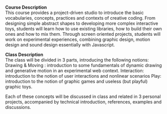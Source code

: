 <b>Course Description</b><br/> This course provides a project-driven studio to introduce the basic vocabularies, concepts, practices and contexts of creative coding. From designing simple abstract shapes to developing more complex interactive toys, students will learn how to use existing libraries, how to build their own ones and how to mix them. Through screen oriented projects, students will work on experimental experiences, combining graphic design, motion design and sound design essentially with Javascript.

<b>Class Description</b><br/> The class will be divided in 3 parts, introducing the following notions: Drawing & Moving : introduction to some fundamentals of dynamic drawing and generative motion in an experimental web context. Interaction: introduction to the notion of user interactions and nonlinear scenarios Play: introduction to the notion of graphic games and useless (but playful) graphic toys. 

Each of these concepts will be discussed in class and related in 3 personal projects, accompanied by technical introduction, references, examples and discussions.